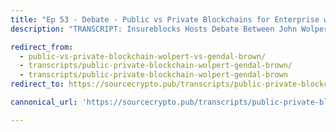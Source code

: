 ```yaml
---
title: "Ep 53 - Debate - Public vs Private Blockchains for Enterprise with R3 and Consensys"
description: "TRANSCRIPT: Insureblocks Hosts Debate Between John Wolpert and Richard Gendal Brown, on Public vs Private Blockchain for Business."

redirect_from:
  - public-vs-private-blockchain-wolpert-vs-gendal-brown/
  - transcripts/public-private-blockchain-wolpert-gendal-brown/
  - transcripts/public-private-blockchain-wolpert-gendal-brown
redirect_to: https://sourcecrypto.pub/transcripts/public-private-blockchain-wolpert-gendal-brown/

cannonical_url: 'https://sourcecrypto.pub/transcripts/public-private-blockchain-wolpert-gendal-brown/'

---
```


